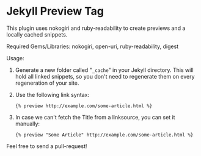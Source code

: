 Jekyll Preview Tag
==================
This plugin uses nokogiri and ruby-readability to create previews and a locally cached snippets.

Required Gems/Libraries: nokogiri, open-uri, ruby-readability, digest

Usage:
 
1. Generate a new folder called "```_cache```" in your Jekyll directory. 
This will hold all linked snippets, so you don't need to regenerate them on every regeneration of your site.
 
2. Use the following link syntax: 
 
   ```{% preview http://example.com/some-article.html %}```
 
3. In case we can't fetch the Title from a linksource, you can set it manually:

   ```{% preview "Some Article" http://example.com/some-article.html %}```
 
Feel free to send a pull-request!
